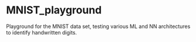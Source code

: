 # MNIST_playground
Playground for the MNIST data set, testing various ML and NN architectures to identify handwritten digits.
